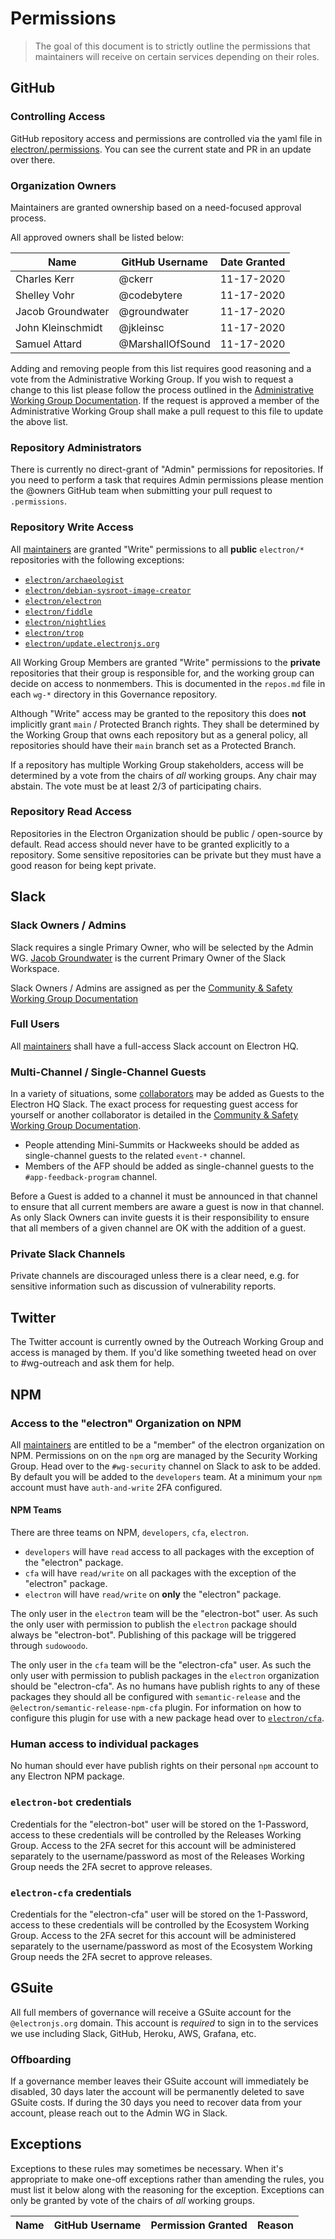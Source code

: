 # Permissions

> The goal of this document is to strictly outline the permissions that maintainers will receive on certain services depending on their roles.

## GitHub

### Controlling Access

GitHub repository access and permissions are controlled via the yaml file in [electron/.permissions](https://github.com/electron/.permissions).  You can see the current state and PR in an update over there.

### Organization Owners

Maintainers are granted ownership based on a need-focused approval process.

All approved owners shall be listed below:

| Name | GitHub Username | Date Granted |
|------|-----------------|--------------|
| Charles Kerr | @ckerr | 11-17-2020 |
| Shelley Vohr | @codebytere | 11-17-2020 |
| Jacob Groundwater | @groundwater | 11-17-2020 |
| John Kleinschmidt | @jkleinsc | 11-17-2020 |
| Samuel Attard | @MarshallOfSound | 11-17-2020 |

Adding and removing people from this list requires good reasoning and a vote from the Administrative Working Group. If you wish to request a change to this list please follow the process outlined in the [Administrative Working Group Documentation](../wg-administrative/github-ownership-access.md).  If the request is approved a member of the Administrative Working Group shall make a pull request to this file to update the above list.

### Repository Administrators

There is currently no direct-grant of "Admin" permissions for repositories.  If you need to perform a task that requires Admin permissions please mention the @owners GitHub team when submitting your pull request to `.permissions`.

### Repository Write Access

All [maintainers](../charter/README.md#definitions) are granted "Write" permissions to all
**public** `electron/*` repositories with the following exceptions:

* [`electron/archaeologist`](https://github.com/electron/archaeologist)
* [`electron/debian-sysroot-image-creator`](https://github.com/electron/debian-sysroot-image-creator)
* [`electron/electron`](https://github.com/electron/electron)
* [`electron/fiddle`](https://github.com/electron/fiddle)
* [`electron/nightlies`](https://github.com/electron/nightlies)
* [`electron/trop`](https://github.com/electron/trop)
* [`electron/update.electronjs.org`](https://github.com/electron/update.electronjs.org)

All Working Group Members are granted "Write" permissions to the **private** repositories that their group is responsible for, and the working group can decide on access to nonmembers. This is documented in the `repos.md` file in each `wg-*` directory in this Governance repository.

Although "Write" access may be granted to the repository this does **not** implicitly grant `main` / Protected Branch rights. They shall be determined by the Working Group that owns each repository but as a general policy, all repositories should have their `main` branch set as a Protected Branch.

If a repository has multiple Working Group stakeholders, access will be determined by a vote from the chairs of _all_ working groups. Any chair may abstain.  The vote must be at least 2/3 of participating chairs.

### Repository Read Access

Repositories in the Electron Organization should be public / open-source by default. Read access should never have to be granted explicitly to a repository.  Some sensitive repositories can be private but they must have a good reason for being kept private.

## Slack

### Slack Owners / Admins

Slack requires a single Primary Owner, who will be selected by the Admin WG. [Jacob Groundwater](https://github.com/groundwater) is the current Primary Owner of the Slack Workspace.

Slack Owners / Admins are assigned as per the [Community & Safety Working Group Documentation](../wg-community-safety/slack-access.md)

### Full Users

All [maintainers](../charter/README.md#definitions) shall have a full-access Slack account on Electron HQ.

### Multi-Channel / Single-Channel Guests

In a variety of situations, some [collaborators](../charter/README.md#definitions) may be added as Guests to the Electron HQ Slack.  The exact process for requesting guest access for yourself or another collaborator is detailed in the [Community & Safety Working Group Documentation](../wg-community-safety/slack-access.md).

* People attending Mini-Summits or Hackweeks should be added as single-channel guests to the related `event-*` channel.
* Members of the AFP should be added as single-channel guests to the
`#app-feedback-program` channel.

Before a Guest is added to a channel it must be announced in that channel to ensure that all current members are aware a guest is now in that channel.  As only Slack Owners can invite guests it is their responsibility to ensure that all members of a given channel are OK with the addition of a guest.

### Private Slack Channels

Private channels are discouraged unless there is a clear need, e.g. for sensitive information such as discussion of vulnerability reports.

## Twitter

The Twitter account is currently owned by the Outreach Working Group and access is managed by them.  If you'd like something tweeted head on over to #wg-outreach and ask them for help.

## NPM

### Access to the "electron" Organization on NPM

All [maintainers](../charter/README.md#definitions) are entitled to be a "member" of the electron organization on NPM.  Permissions on on the `npm` org are managed by the Security Working Group.  Head over to the `#wg-security` channel on Slack to ask to be added.  By default you will be added to the `developers` team.  At a minimum your `npm` account must have `auth-and-write` 2FA configured.

#### NPM Teams

There are three teams on NPM, `developers`, `cfa`, `electron`.

* `developers` will have `read` access to all packages with the exception of the "electron" package.
* `cfa` will have `read/write` on all packages with the exception of the "electron" package.
* `electron` will have `read/write` on **only** the "electron" package.

The only user in the `electron` team will be the "electron-bot" user.  As such the only user with permission to publish the `electron` package should always be "electron-bot".  Publishing of this package will be triggered through `sudowoodo`.

The only user in the `cfa` team will be the "electron-cfa" user.  As such the only user with permission to publish packages in the `electron` organization should be "electron-cfa".  As no humans have publish rights to any of these packages they should all be configured with `semantic-release` and the `@electron/semantic-release-npm-cfa` plugin.  For information on how to configure this plugin for use with a new package head over to [`electron/cfa`](https://github.com/electron/cfa).

### Human access to individual packages

No human should ever have publish rights on their personal `npm` account to any Electron NPM package.

### `electron-bot` credentials

Credentials for the "electron-bot" user will be stored on the 1-Password, access to these credentials will be controlled by the Releases Working Group.  Access to the 2FA secret for this account will be administered separately to the username/password as most of the Releases Working Group needs the 2FA secret to approve releases.

### `electron-cfa` credentials

Credentials for the "electron-cfa" user will be stored on the 1-Password, access to these credentials will be controlled by the Ecosystem Working Group.  Access to the 2FA secret for this account will be administered separately to the username/password as most of the Ecosystem Working Group needs the 2FA secret to approve releases.

## GSuite

All full members of governance will receive a GSuite account for the `@electronjs.org` domain.  This account is _required_ to sign in to the services we use including Slack, GitHub, Heroku, AWS, Grafana, etc.

### Offboarding

If a governance member leaves their GSuite account will immediately be disabled, 30 days later the account will be permanently deleted to save GSuite costs.  If during the 30 days you need to recover data from your account, please reach out to the Admin WG in Slack.

## Exceptions

Exceptions to these rules may sometimes be necessary. When it's appropriate to make one-off exceptions rather than amending the rules, you must list it below along with the reasoning for the exception. Exceptions can only be granted by vote of the chairs of _all_ working groups.

| Name | GitHub Username | Permission Granted | Reason |
|------|-----------------|--------------------|--------|
